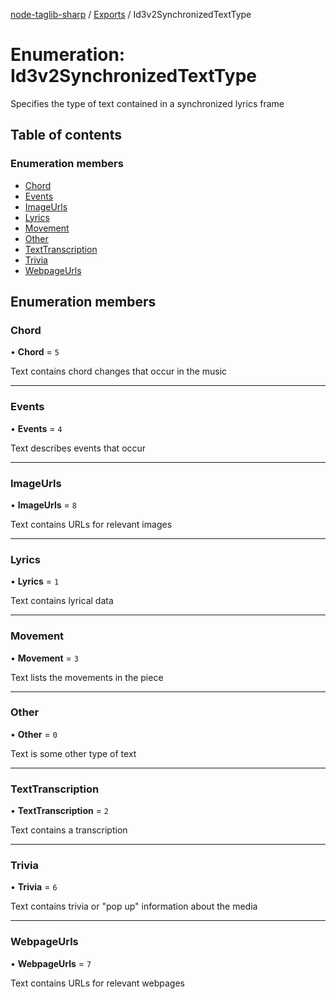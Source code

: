 [node-taglib-sharp](../README.md) / [Exports](../modules.md) / Id3v2SynchronizedTextType

# Enumeration: Id3v2SynchronizedTextType

Specifies the type of text contained in a synchronized lyrics frame

## Table of contents

### Enumeration members

- [Chord](Id3v2SynchronizedTextType.md#chord)
- [Events](Id3v2SynchronizedTextType.md#events)
- [ImageUrls](Id3v2SynchronizedTextType.md#imageurls)
- [Lyrics](Id3v2SynchronizedTextType.md#lyrics)
- [Movement](Id3v2SynchronizedTextType.md#movement)
- [Other](Id3v2SynchronizedTextType.md#other)
- [TextTranscription](Id3v2SynchronizedTextType.md#texttranscription)
- [Trivia](Id3v2SynchronizedTextType.md#trivia)
- [WebpageUrls](Id3v2SynchronizedTextType.md#webpageurls)

## Enumeration members

### Chord

• **Chord** = `5`

Text contains chord changes that occur in the music

___

### Events

• **Events** = `4`

Text describes events that occur

___

### ImageUrls

• **ImageUrls** = `8`

Text contains URLs for relevant images

___

### Lyrics

• **Lyrics** = `1`

Text contains lyrical data

___

### Movement

• **Movement** = `3`

Text lists the movements in the piece

___

### Other

• **Other** = `0`

Text is some other type of text

___

### TextTranscription

• **TextTranscription** = `2`

Text contains a transcription

___

### Trivia

• **Trivia** = `6`

Text contains trivia or "pop up" information about the media

___

### WebpageUrls

• **WebpageUrls** = `7`

Text contains URLs for relevant webpages
